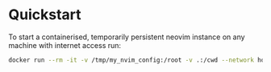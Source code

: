 # Quickstart

To start a containerised, temporarily persistent neovim instance on any machine with internet access run:
```sh
docker run --rm -it -v /tmp/my_nvim_config:/root -v .:/cwd --network host ghcr.io/cian-h/my_nvim:latest
```
